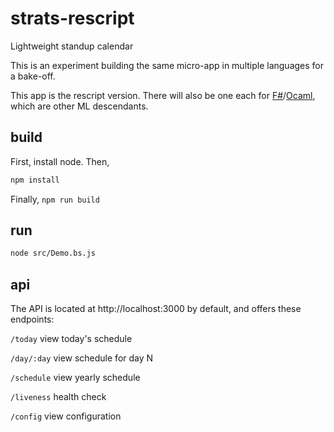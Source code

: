 # strats-rescript
Lightweight standup calendar

This is an experiment building the same micro-app in multiple languages for a bake-off.

This app is the rescript version. There will also be one each for [F#](https://github.com/scally/strats-fsharp)/[Ocaml](https://github.com/scally/strats-ocaml), which are other ML descendants.

## build

First, install node. Then, 

```sh
npm install
```

Finally, `npm run build`

## run

```sh
node src/Demo.bs.js
```

## api

The API is located at http://localhost:3000 by default, and offers these endpoints:

`/today` view today's schedule

`/day/:day` view schedule for day N

`/schedule` view yearly schedule

`/liveness` health check

`/config` view configuration
